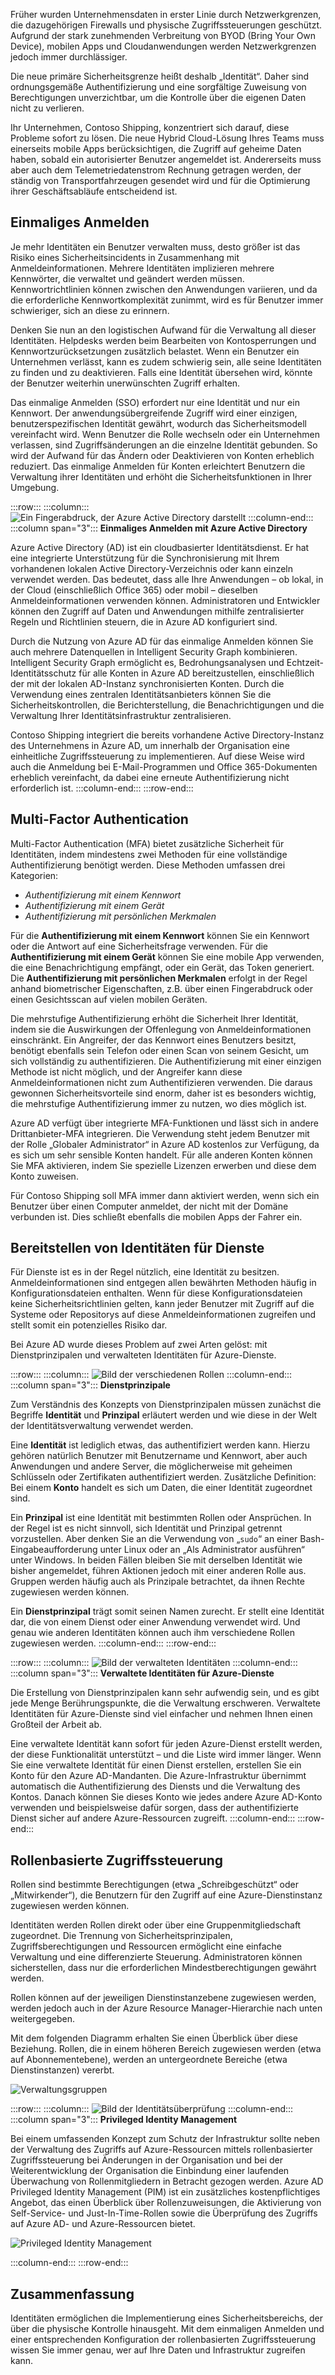 Früher wurden Unternehmensdaten in erster Linie durch Netzwerkgrenzen, die dazugehörigen Firewalls und physische Zugriffssteuerungen geschützt. Aufgrund der stark zunehmenden Verbreitung von BYOD (Bring Your Own Device), mobilen Apps und Cloudanwendungen werden Netzwerkgrenzen jedoch immer durchlässiger. 

Die neue primäre Sicherheitsgrenze heißt deshalb „Identität“. Daher sind ordnungsgemäße Authentifizierung und eine sorgfältige Zuweisung von Berechtigungen unverzichtbar, um die Kontrolle über die eigenen Daten nicht zu verlieren.

Ihr Unternehmen, Contoso Shipping, konzentriert sich darauf, diese Probleme sofort zu lösen. Die neue Hybrid Cloud-Lösung Ihres Teams muss einerseits mobile Apps berücksichtigen, die Zugriff auf geheime Daten haben, sobald ein autorisierter Benutzer angemeldet ist. Andererseits muss aber auch dem Telemetriedatenstrom Rechnung getragen werden, der ständig von Transportfahrzeugen gesendet wird und für die Optimierung ihrer Geschäftsabläufe entscheidend ist.

## <a name="single-sign-on"></a>Einmaliges Anmelden

Je mehr Identitäten ein Benutzer verwalten muss, desto größer ist das Risiko eines Sicherheitsincidents in Zusammenhang mit Anmeldeinformationen. Mehrere Identitäten implizieren mehrere Kennwörter, die verwaltet und geändert werden müssen. Kennwortrichtlinien können zwischen den Anwendungen variieren, und da die erforderliche Kennwortkomplexität zunimmt, wird es für Benutzer immer schwieriger, sich an diese zu erinnern.

Denken Sie nun an den logistischen Aufwand für die Verwaltung all dieser Identitäten. Helpdesks werden beim Bearbeiten von Kontosperrungen und Kennwortzurücksetzungen zusätzlich belastet. Wenn ein Benutzer ein Unternehmen verlässt, kann es zudem schwierig sein, alle seine Identitäten zu finden und zu deaktivieren. Falls eine Identität übersehen wird, könnte der Benutzer weiterhin unerwünschten Zugriff erhalten.

Das einmalige Anmelden (SSO) erfordert nur eine Identität und nur ein Kennwort. Der anwendungsübergreifende Zugriff wird einer einzigen, benutzerspezifischen Identität gewährt, wodurch das Sicherheitsmodell vereinfacht wird. Wenn Benutzer die Rolle wechseln oder ein Unternehmen verlassen, sind Zugriffsänderungen an die einzelne Identität gebunden. So wird der Aufwand für das Ändern oder Deaktivieren von Konten erheblich reduziert. Das einmalige Anmelden für Konten erleichtert Benutzern die Verwaltung ihrer Identitäten und erhöht die Sicherheitsfunktionen in Ihrer Umgebung.

:::row:::
  :::column:::
    ![Ein Fingerabdruck, der Azure Active Directory darstellt](../media/3-sso-with-azure-ad.png)
  :::column-end:::
    :::column span="3":::
**Einmaliges Anmelden mit Azure Active Directory**

Azure Active Directory (AD) ist ein cloudbasierter Identitätsdienst. Er hat eine integrierte Unterstützung für die Synchronisierung mit Ihrem vorhandenen lokalen Active Directory-Verzeichnis oder kann einzeln verwendet werden. Das bedeutet, dass alle Ihre Anwendungen – ob lokal, in der Cloud (einschließlich Office 365) oder mobil – dieselben Anmeldeinformationen verwenden können. Administratoren und Entwickler können den Zugriff auf Daten und Anwendungen mithilfe zentralisierter Regeln und Richtlinien steuern, die in Azure AD konfiguriert sind.

Durch die Nutzung von Azure AD für das einmalige Anmelden können Sie auch mehrere Datenquellen in Intelligent Security Graph kombinieren. Intelligent Security Graph ermöglicht es, Bedrohungsanalysen und Echtzeit-Identitätsschutz für alle Konten in Azure AD bereitzustellen, einschließlich der mit der lokalen AD-Instanz synchronisierten Konten. Durch die Verwendung eines zentralen Identitätsanbieters können Sie die Sicherheitskontrollen, die Berichterstellung, die Benachrichtigungen und die Verwaltung Ihrer Identitätsinfrastruktur zentralisieren.

Contoso Shipping integriert die bereits vorhandene Active Directory-Instanz des Unternehmens in Azure AD, um innerhalb der Organisation eine einheitliche Zugriffssteuerung zu implementieren. Auf diese Weise wird auch die Anmeldung bei E-Mail-Programmen und Office 365-Dokumenten erheblich vereinfacht, da dabei eine erneute Authentifizierung nicht erforderlich ist.
  :::column-end:::
:::row-end:::

## <a name="multi-factor-authentication"></a>Multi-Factor Authentication

Multi-Factor Authentication (MFA) bietet zusätzliche Sicherheit für Identitäten, indem mindestens zwei Methoden für eine vollständige Authentifizierung benötigt werden. Diese Methoden umfassen drei Kategorien:

- *Authentifizierung mit einem Kennwort*
- *Authentifizierung mit einem Gerät*
- *Authentifizierung mit persönlichen Merkmalen*

Für die **Authentifizierung mit einem Kennwort** können Sie ein Kennwort oder die Antwort auf eine Sicherheitsfrage verwenden. Für die **Authentifizierung mit einem Gerät** können Sie eine mobile App verwenden, die eine Benachrichtigung empfängt, oder ein Gerät, das Token generiert. Die **Authentifizierung mit persönlichen Merkmalen** erfolgt in der Regel anhand biometrischer Eigenschaften, z.B. über einen Fingerabdruck oder einen Gesichtsscan auf vielen mobilen Geräten.

Die mehrstufige Authentifizierung erhöht die Sicherheit Ihrer Identität, indem sie die Auswirkungen der Offenlegung von Anmeldeinformationen einschränkt. Ein Angreifer, der das Kennwort eines Benutzers besitzt, benötigt ebenfalls sein Telefon oder einen Scan von seinem Gesicht, um sich vollständig zu authentifizieren. Die Authentifizierung mit einer einzigen Methode ist nicht möglich, und der Angreifer kann diese Anmeldeinformationen nicht zum Authentifizieren verwenden. Die daraus gewonnen Sicherheitsvorteile sind enorm, daher ist es besonders wichtig, die mehrstufige Authentifizierung immer zu nutzen, wo dies möglich ist.

Azure AD verfügt über integrierte MFA-Funktionen und lässt sich in andere Drittanbieter-MFA integrieren. Die Verwendung steht jedem Benutzer mit der Rolle „Globaler Administrator“ in Azure AD kostenlos zur Verfügung, da es sich um sehr sensible Konten handelt. Für alle anderen Konten können Sie MFA aktivieren, indem Sie spezielle Lizenzen erwerben und diese dem Konto zuweisen.

Für Contoso Shipping soll MFA immer dann aktiviert werden, wenn sich ein Benutzer über einen Computer anmeldet, der nicht mit der Domäne verbunden ist. Dies schließt ebenfalls die mobilen Apps der Fahrer ein.

## <a name="providing-identities-to-services"></a>Bereitstellen von Identitäten für Dienste

Für Dienste ist es in der Regel nützlich, eine Identität zu besitzen. Anmeldeinformationen sind entgegen allen bewährten Methoden häufig in Konfigurationsdateien enthalten. Wenn für diese Konfigurationsdateien keine Sicherheitsrichtlinien gelten, kann jeder Benutzer mit Zugriff auf die Systeme oder Repositorys auf diese Anmeldeinformationen zugreifen und stellt somit ein potenzielles Risiko dar.

Bei Azure AD wurde dieses Problem auf zwei Arten gelöst: mit Dienstprinzipalen und verwalteten Identitäten für Azure-Dienste.

:::row:::
  :::column:::
    ![Bild der verschiedenen Rollen](../media/3-service-principals.png)
  :::column-end:::
    :::column span="3":::
**Dienstprinzipale**

Zum Verständnis des Konzepts von Dienstprinzipalen müssen zunächst die Begriffe **Identität** und **Prinzipal** erläutert werden und wie diese in der Welt der Identitätsverwaltung verwendet werden.

Eine **Identität** ist lediglich etwas, das authentifiziert werden kann. Hierzu gehören natürlich Benutzer mit Benutzername und Kennwort, aber auch Anwendungen und andere Server, die möglicherweise mit geheimen Schlüsseln oder Zertifikaten authentifiziert werden. Zusätzliche Definition: Bei einem **Konto** handelt es sich um Daten, die einer Identität zugeordnet sind.

Ein **Prinzipal** ist eine Identität mit bestimmten Rollen oder Ansprüchen. In der Regel ist es nicht sinnvoll, sich Identität und Prinzipal getrennt vorzustellen. Aber denken Sie an die Verwendung von „`sudo`“ an einer Bash-Eingabeaufforderung unter Linux oder an „Als Administrator ausführen“ unter Windows. In beiden Fällen bleiben Sie mit derselben Identität wie bisher angemeldet, führen Aktionen jedoch mit einer anderen Rolle aus. Gruppen werden häufig auch als Prinzipale betrachtet, da ihnen Rechte zugewiesen werden können.

Ein **Dienstprinzipal** trägt somit seinen Namen zurecht. Er stellt eine Identität dar, die von einem Dienst oder einer Anwendung verwendet wird. Und genau wie anderen Identitäten können auch ihm verschiedene Rollen zugewiesen werden.
  :::column-end:::
:::row-end:::

:::row:::
  :::column:::
    ![Bild der verwalteten Identitäten](../media/3-managed-service-identities.png)
  :::column-end:::
    :::column span="3":::
**Verwaltete Identitäten für Azure-Dienste**

Die Erstellung von Dienstprinzipalen kann sehr aufwendig sein, und es gibt jede Menge Berührungspunkte, die die Verwaltung erschweren. Verwaltete Identitäten für Azure-Dienste sind viel einfacher und nehmen Ihnen einen Großteil der Arbeit ab. 

Eine verwaltete Identität kann sofort für jeden Azure-Dienst erstellt werden, der diese Funktionalität unterstützt – und die Liste wird immer länger. Wenn Sie eine verwaltete Identität für einen Dienst erstellen, erstellen Sie ein Konto für den Azure AD-Mandanten. Die Azure-Infrastruktur übernimmt automatisch die Authentifizierung des Diensts und die Verwaltung des Kontos. Danach können Sie dieses Konto wie jedes andere Azure AD-Konto verwenden und beispielsweise dafür sorgen, dass der authentifizierte Dienst sicher auf andere Azure-Ressourcen zugreift.
  :::column-end:::
:::row-end:::

## <a name="role-based-access-control"></a>Rollenbasierte Zugriffssteuerung

Rollen sind bestimmte Berechtigungen (etwa „Schreibgeschützt“ oder „Mitwirkender“), die Benutzern für den Zugriff auf eine Azure-Dienstinstanz zugewiesen werden können.

Identitäten werden Rollen direkt oder über eine Gruppenmitgliedschaft zugeordnet. Die Trennung von Sicherheitsprinzipalen, Zugriffsberechtigungen und Ressourcen ermöglicht eine einfache Verwaltung und eine differenzierte Steuerung. Administratoren können sicherstellen, dass nur die erforderlichen Mindestberechtigungen gewährt werden.

Rollen können auf der jeweiligen Dienstinstanzebene zugewiesen werden, werden jedoch auch in der Azure Resource Manager-Hierarchie nach unten weitergegeben.

Mit dem folgenden Diagramm erhalten Sie einen Überblick über diese Beziehung. Rollen, die in einem höheren Bereich zugewiesen werden (etwa auf Abonnementebene), werden an untergeordnete Bereiche (etwa Dienstinstanzen) vererbt.

![Verwaltungsgruppen](../media/3-role-assignment-scope.png)

:::row:::
  :::column:::
    ![Bild der Identitätsüberprüfung](../media/3-privileged-identity-management.png)
  :::column-end:::
    :::column span="3":::
**Privileged Identity Management**

Bei einem umfassenden Konzept zum Schutz der Infrastruktur sollte neben der Verwaltung des Zugriffs auf Azure-Ressourcen mittels rollenbasierter Zugriffssteuerung bei Änderungen in der Organisation und bei der Weiterentwicklung der Organisation die Einbindung einer laufenden Überwachung von Rollenmitgliedern in Betracht gezogen werden. Azure AD Privileged Identity Management (PIM) ist ein zusätzliches kostenpflichtiges Angebot, das einen Überblick über Rollenzuweisungen, die Aktivierung von Self-Service- und Just-In-Time-Rollen sowie die Überprüfung des Zugriffs auf Azure AD- und Azure-Ressourcen bietet.

![Privileged Identity Management](../media/PIM_Dashboard.png)

  :::column-end:::
:::row-end:::

## <a name="summary"></a>Zusammenfassung

Identitäten ermöglichen die Implementierung eines Sicherheitsbereichs, der über die physische Kontrolle hinausgeht. Mit dem einmaligen Anmelden und einer entsprechenden Konfiguration der rollenbasierten Zugriffssteuerung wissen Sie immer genau, wer auf Ihre Daten und Infrastruktur zugreifen kann.